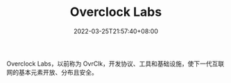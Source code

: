﻿---
weight: 
title: "Overclock Labs"
description: "Overclock Labs，以前称为 OvrClk，开发协议、工具和基础设施，使下一代互联网的基本元素开放、分布且安全"
date: 2022-03-25T21:57:40+08:00
lastmod: 2022-03-25T16:45:40+08:00
draft: false
authors: ["Metabd"]
featuredImage: "overclock-labs.jpg"
link: ""
tags: ["研究机构","Overclock Labs"]
categories: ["navigation"]
navigation: ["研究机构"]
lightgallery: true
toc: true
pinned: false
recommend: false
recommend1: false
---
Overclock Labs，以前称为 OvrClk，开发协议、工具和基础设施，使下一代互联网的基本元素开放、分布且安全。

